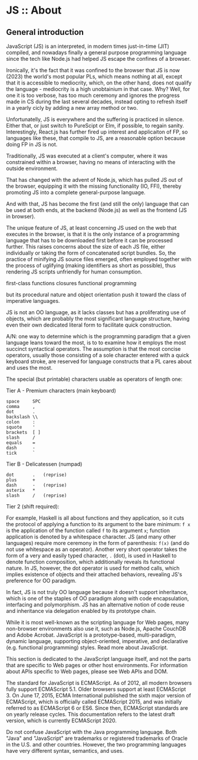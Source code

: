 # JS :: About

## General introduction

JavaScript (JS) is an interpreted, in modern times just-in-time (JIT) compiled, and nowadays finally a general purpose programming language since the tech like Node.js had helped JS escape the confines of a browser.

Ironically, it's the fact that it was confined to the browser that JS is now (2023) the world's most popular PLs, which means nothing at all, except that it is accessible to mediocrity, which, on the other hand, does not qualify the language - mediocrity is a high unobtainium in that case. Why? Well, for one it is too verbose, has too much ceremony and ignores the progress made in CS during the last several decades, instead opting to refresh itself in a yearly cicly by adding a new array method or two.

Unfortunatelly, JS is everywhere and the suffering is practiced in silence. Either that, or just switch to PureScipt or Elm, if possible, to regain sanity. Interestingly, React.js has further fired up interest and applicaiton of FP, so languages like these, that compile to JS, are a reasonable option because doing FP in JS is not.

Traditionally, JS was executed at a client's computer, where it was constrained within a browser, having no means of interacting with the outside environment.

That has changed with the advent of Node.js, which has pulled JS out of the browser, equipping it with the missing functionality (IO, FFI), thereby promoting JS into a complete general-purpose language.

And with that, JS has become the first (and still the only) language that can be used at both ends, at the backend (Node.js) as well as the frontend (JS in browser).

The unique feature of JS, at least concerning JS used on the web that executes in the browser, is that it is the only instance of a programming language that has to be downloaded first before it can be processed further. This raises concerns about the size of each JS file, either individually or taking the form of concatenated script bundles. So, the practice of minifying JS source files emerged, often employed together with the process of uglifying (making identifiers as short as possible), thus rendering JS scripts unfriendly for human consumption.




first-class functions
closures
functional programming

but its procedural nature and object orientation push it toward the class of imperative languages.


JS is not an OO language, as it lacks classes but has a proliferating use of objects, which are probably the most significant language structure, having even their own dedicated literal form to facilitate quick construction.

A/N: one way to determine which is the programming paradigm that a given language leans toward the most, is to to examine how it employs the most succinct syntactical operators. The assumption is that the most concise operators, usually those consisting of a sole character entered with a quick keyboard stroke, are reserved for language constructs that a PL cares about and uses the most.

The special (but printable) characters usable as operators of length one:

Tier A - Premium characters (main keyboard)

```
space     SPC
comma     ,
dot       .
backslash \\
colon     :
squote    '
brackets  [ ]
slash     /
equals    =
dash      -
tick      `
```

Tier B - Delicatessen (numpad)

```
dot       .   (reprise)
plus      +
dash      -   (reprise)
asterix   *
slash     /   (reprise)
```



Tier 2 (shift required):


For example, Haskell is all about functions and they application, so it cuts the protocol of applying a function to its argument to the bare minimum: `f x` is the application of the function called `f` to its argument `x`; function application is denoted by a whitespace character. JS (and many other languages) require more ceremony in the form of parenthesis: `f(x)` (and do not use whitespace as an operator). Another very short operator takes the form of a very and easily typed character, `.` (dot), is used in Haskell to denote function composition, which additionally reveals its functional nature. In JS, however, the dot operator is used for method calls, which implies existence of objects and their attached behaviors, revealing JS's preference for OO paradigm.

In fact, JS is not truly OO language because it doesn't support inheritance, which is one of the staples of OO paradigm along with code encapsulation, interfacing and polymorphism. JS has an alternative notion of code reuse and inheritance via delegation enabled by its prototype chain.




While it is most well-known as the scripting language for Web pages, many non-browser environments also use it, such as Node.js, Apache CouchDB and Adobe Acrobat. JavaScript is a prototype-based, multi-paradigm, dynamic language, supporting object-oriented, imperative, and declarative (e.g. functional programming) styles. Read more about JavaScript.

This section is dedicated to the JavaScript language itself, and not the parts that are specific to Web pages or other host environments. For information about APIs specific to Web pages, please see Web APIs and DOM.

The standard for JavaScript is ECMAScript. As of 2012, all modern browsers fully support ECMAScript 5.1. Older browsers support at least ECMAScript 3. On June 17, 2015, ECMA International published the sixth major version of ECMAScript, which is officially called ECMAScript 2015, and was initially referred to as ECMAScript 6 or ES6. Since then, ECMAScript standards are on yearly release cycles. This documentation refers to the latest draft version, which is currently ECMAScript 2020.

Do not confuse JavaScript with the Java programming language. Both "Java" and "JavaScript" are trademarks or registered trademarks of Oracle in the U.S. and other countries. However, the two programming languages have very different syntax, semantics, and uses.
